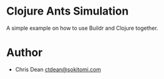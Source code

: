 Clojure Ants Simulation
=======================

A simple example on how to use Buildr and Clojure together.


Author
======

* Chris Dean <ctdean@sokitomi.com>
